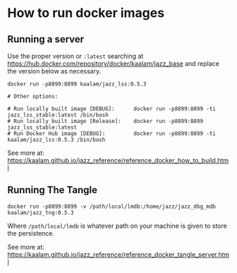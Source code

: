 # How to run docker images

## Running a server

Use the proper version or `:latest` searching at https://hub.docker.com/repository/docker/kaalam/jazz_base and replace the version below
as necessary.

```
docker run -p8899:8899 kaalam/jazz_lss:0.5.3

# Other options:

# Run locally built image [DEBUG]:		docker run -p8899:8899 -ti jazz_lss_stable:latest /bin/bash
# Run locally built image [Release]:	docker run -p8899:8899 jazz_lss_stable:latest
# Run Docker Hub image [DEBUG]:			docker run -p8899:8899 -ti kaalam/jazz_lss:0.5.3 /bin/bash
```

See more at: https://kaalam.github.io/jazz_reference/reference_docker_how_to_build.html


## Running The Tangle

```
docker run -p8899:8899 -v /path/local/lmdb:/home/jazz/jazz_dbg_mdb kaalam/jazz_tng:0.5.3
```

Where `/path/local/lmdb` is whatever path on your machine is given to store the persistence.

See more at: https://kaalam.github.io/jazz_reference/reference_docker_tangle_server.html